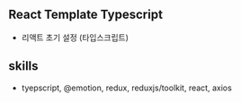 ## React Template Typescript
- 리액트 초기 설정 (타입스크립트)

## skills
- tyepscript, @emotion, redux, reduxjs/toolkit, react, axios